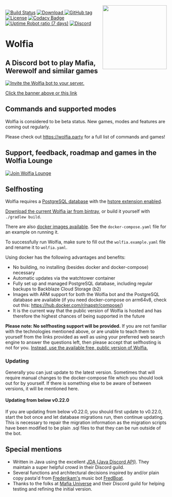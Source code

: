 <img align="right" src="https://i.imgur.com/7Ie8tB3.png" height="200" width="200">

[![Build Status](https://img.shields.io/travis/napstr/wolfia/master.svg?style=flat-square)](https://travis-ci.org/napstr/wolfia)
[![Download](https://api.bintray.com/packages/napster/wolfia/beta/images/download.svg) ](https://bintray.com/napster/wolfia/beta/_latestVersion)
[![GitHub tag](https://img.shields.io/github/tag/napstr/wolfia.svg?style=flat-square)]()
[![License](https://img.shields.io/github/license/napstr/wolfia.svg?style=flat-square)]()
[![Codacy Badge](https://api.codacy.com/project/badge/Grade/b6bd0bab45034ee9b154d9fa02a0ca68?style=flat-square)](https://www.codacy.com/app/napstr/wolfia?utm_source=github.com&amp;utm_medium=referral&amp;utm_content=napstr/wolfia&amp;utm_campaign=Badge_Grade)
[![Uptime Robot ratio (7 days)](https://img.shields.io/uptimerobot/ratio/7/m779169786-261e58b3e3675e8e3e5fdac8.svg?style=flat-square)]()
[![Discord](https://img.shields.io/discord/315944983754571796.svg?style=flat-square)](https://discord.gg/nvcfX3q)

# Wolfia

## A Discord bot to play Mafia, Werewolf and similar games

[![Invite the Wolfia bot to your server.](http://i.imgur.com/qEWSU6D.png)](https://discordapp.com/oauth2/authorize?&client_id=306583221565521921&scope=bot)

[Click the banner above or this link](https://discordapp.com/oauth2/authorize?&client_id=306583221565521921&scope=bot)

## Commands and supported modes

Wolfia is considered to be beta status. New games, modes and features are coming out regularly.

Please check out https://wolfia.party for a full list of commands and games!


## Support, feedback, roadmap and games in the Wolfia Lounge

[![Join Wolfia Lounge](https://discordapp.com/api/guilds/315944983754571796/embed.png?style=banner2)](https://discord.gg/nvcfX3q)


## Selfhosting

Wolfia requires a [PostgreSQL database](https://www.postgresql.org/) with the [hstore extension enabled](http://postgresguide.com/cool/hstore.html).

[Download the current Wolfia jar from bintray](https://bintray.com/napster/wolfia/beta/_latestVersion), or build it yourself with `./gradlew build`.

There are also [docker images available](https://hub.docker.com/r/napstr/wolfia/). See the `docker-compose.yaml` file for an example on running it.

To successfully run Wolfia, make sure to fill out the `wolfia.example.yaml` file and rename it to `wolfia.yaml`.

Using docker has the following advantages and benefits:
- No building, no installing (besides docker and docker-compose) necessary
- Automatic updates via the watchtower container
- Fully set up and managed PostgreSQL database, including regular backups to Backblaze Cloud Storage (b2)
- Images with ARM support for both the Wolfia bot and the PostgreSQL database are available (if you need docker-compose on arm64v8, check out this: https://hub.docker.com/r/napstr/compose/)
- It is the current way that the public version of Wolfia is hosted and has therefore the highest chances of being supported in the future

**Please note: No selfhosting support will be provided.** If you are not familiar with the technologies mentioned above,
or are unable to teach them to yourself from the links provided as well as using your preferred web search engine to answer
the questions left, then please accept that selfhosting is not for you. [Instead, use the available free, public version of Wolfia.](https://wolfia.party/)

### Updating
Generally you can just update to the latest version. Sometimes that will require manual changes to the docker-compose 
file which you should look out for by yourself.
If there is something else to be aware of between versions, it will be mentioned here.

#### Updating from below v0.22.0
If you are updating from below v0.22.0, you should first update to v0.22.0, start the bot once and let database 
migrations run, then continue updating. This is necessary to repair the migration information as the migration scripts have been 
modified to be plain .sql files to that they can be run outside of the bot.

## Special mentions
- Written in Java using the excellent [JDA (Java Discord API)](https://github.com/DV8FromTheWorld/JDA). They maintain a super helpful crowd in their Discord guild.
- Several functions and architectural decisions inspired by and/or plain copy pasta'd from [Frederikam's](https://github.com/Frederikam) music bot [FredBoat](https://github.com/Frederikam/FredBoat).
- Thanks to the folks at [Mafia Universe](http://www.mafiauniverse.com) and their Discord guild for helping testing and refining the initial version.
